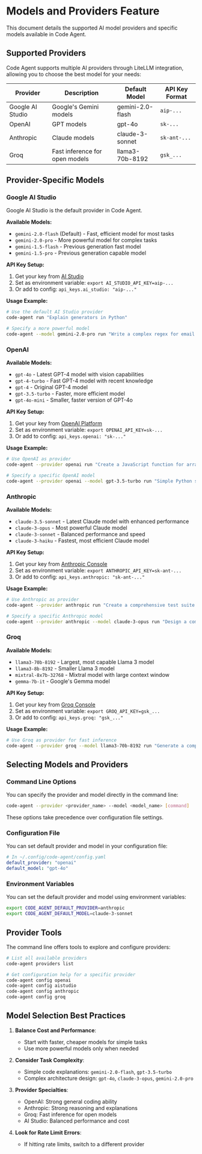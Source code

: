 # Models and Providers Feature

This document details the supported AI model providers and specific models available in Code Agent.

## Supported Providers

Code Agent supports multiple AI providers through LiteLLM integration, allowing you to choose the best model for your needs:

| Provider | Description | Default Model | API Key Format |
|----------|-------------|---------------|----------------|
| Google AI Studio | Google's Gemini models | gemini-2.0-flash | `aip-...` |
| OpenAI | GPT models | gpt-4o | `sk-...` |
| Anthropic | Claude models | claude-3-sonnet | `sk-ant-...` |
| Groq | Fast inference for open models | llama3-70b-8192 | `gsk_...` |

## Provider-Specific Models

### Google AI Studio

Google AI Studio is the default provider in Code Agent.

**Available Models:**
- `gemini-2.0-flash` (Default) - Fast, efficient model for most tasks
- `gemini-2.0-pro` - More powerful model for complex tasks
- `gemini-1.5-flash` - Previous generation fast model
- `gemini-1.5-pro` - Previous generation capable model

**API Key Setup:**
1. Get your key from [AI Studio](https://ai.google.dev/)
2. Set as environment variable: `export AI_STUDIO_API_KEY=aip-...`
3. Or add to config: `api_keys.ai_studio: "aip-..."`

**Usage Example:**
```bash
# Use the default AI Studio provider
code-agent run "Explain generators in Python"

# Specify a more powerful model
code-agent --model gemini-2.0-pro run "Write a complex regex for email validation"
```

### OpenAI

**Available Models:**
- `gpt-4o` - Latest GPT-4 model with vision capabilities
- `gpt-4-turbo` - Fast GPT-4 model with recent knowledge
- `gpt-4` - Original GPT-4 model
- `gpt-3.5-turbo` - Faster, more efficient model
- `gpt-4o-mini` - Smaller, faster version of GPT-4o

**API Key Setup:**
1. Get your key from [OpenAI Platform](https://platform.openai.com/)
2. Set as environment variable: `export OPENAI_API_KEY=sk-...`
3. Or add to config: `api_keys.openai: "sk-..."`

**Usage Example:**
```bash
# Use OpenAI as provider
code-agent --provider openai run "Create a JavaScript function for array pagination"

# Specify a specific OpenAI model
code-agent --provider openai --model gpt-3.5-turbo run "Simple Python script to rename files"
```

### Anthropic

**Available Models:**
- `claude-3.5-sonnet` - Latest Claude model with enhanced performance
- `claude-3-opus` - Most powerful Claude model
- `claude-3-sonnet` - Balanced performance and speed
- `claude-3-haiku` - Fastest, most efficient Claude model

**API Key Setup:**
1. Get your key from [Anthropic Console](https://console.anthropic.com/)
2. Set as environment variable: `export ANTHROPIC_API_KEY=sk-ant-...`
3. Or add to config: `api_keys.anthropic: "sk-ant-..."`

**Usage Example:**
```bash
# Use Anthropic as provider
code-agent --provider anthropic run "Create a comprehensive test suite for a Python function"

# Specify a specific Anthropic model
code-agent --provider anthropic --model claude-3-opus run "Design a complex database schema"
```

### Groq

**Available Models:**
- `llama3-70b-8192` - Largest, most capable Llama 3 model
- `llama3-8b-8192` - Smaller Llama 3 model
- `mixtral-8x7b-32768` - Mixtral model with large context window
- `gemma-7b-it` - Google's Gemma model

**API Key Setup:**
1. Get your key from [Groq Console](https://console.groq.com/)
2. Set as environment variable: `export GROQ_API_KEY=gsk_...`
3. Or add to config: `api_keys.groq: "gsk_..."`

**Usage Example:**
```bash
# Use Groq as provider for fast inference
code-agent --provider groq --model llama3-70b-8192 run "Generate a complex SQL query"
```

## Selecting Models and Providers

### Command Line Options

You can specify the provider and model directly in the command line:

```bash
code-agent --provider <provider_name> --model <model_name> [command]
```

These options take precedence over configuration file settings.

### Configuration File

You can set default provider and model in your configuration file:

```yaml
# In ~/.config/code-agent/config.yaml
default_provider: "openai"
default_model: "gpt-4o"
```

### Environment Variables

You can set the default provider and model using environment variables:

```bash
export CODE_AGENT_DEFAULT_PROVIDER=anthropic
export CODE_AGENT_DEFAULT_MODEL=claude-3-sonnet
```

## Provider Tools

The command line offers tools to explore and configure providers:

```bash
# List all available providers
code-agent providers list

# Get configuration help for a specific provider
code-agent config openai
code-agent config aistudio
code-agent config anthropic
code-agent config groq
```

## Model Selection Best Practices

1. **Balance Cost and Performance**:
   - Start with faster, cheaper models for simple tasks
   - Use more powerful models only when needed

2. **Consider Task Complexity**:
   - Simple code explanations: `gemini-2.0-flash`, `gpt-3.5-turbo`
   - Complex architecture design: `gpt-4o`, `claude-3-opus`, `gemini-2.0-pro`

3. **Provider Specialties**:
   - OpenAI: Strong general coding ability
   - Anthropic: Strong reasoning and explanations
   - Groq: Fast inference for open models
   - AI Studio: Balanced performance and cost

4. **Look for Rate Limit Errors**:
   - If hitting rate limits, switch to a different provider
